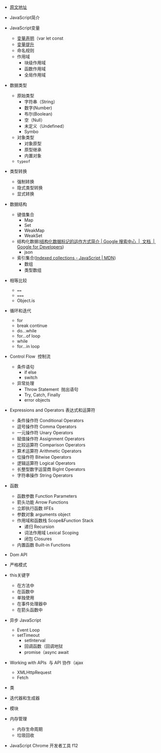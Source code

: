 + [原文地址](https://roadmap.sh/javascript)
+ JavaScript简介
+ JavaScript变量
	+ [变量声明](00-前端/00-核心/JavaScript/核心概念/基础语法/变量声明.md)（var let const
	+ [变量提升](00-前端/00-核心/JavaScript/核心概念/基础语法/变量提升.md)
	+ 命名规则
	+ 作用域
		+ 块级作用域
		+ 函数作用域
		+ 全局作用域
+ 数据类型
	+ 原始类型
		+ 字符串（String）
		+ 数字(Number)
		+ 布尔(Boolean)
		+ 空（Null）
		+ 未定义（Undefined）
		+ Symbo
	 + 对象类型 
		 + 对象原型
		 + 原型继承
		 + 内置对象
	 + `typeof`
+ 类型转换
	+ 强制转换
	+ 隐式类型转换
	+ 显式转换
+ 数据结构
	+ 键值集合
		+ Map
		+ Set
		+ WeakMap
		+ WeakSet
	+ 结构化数据([结构化数据标记的运作方式简介 \| Google 搜索中心  \|  文档  \|  Google for Developers](https://developers.google.com/search/docs/appearance/structured-data/intro-structured-data?hl=zh-cn))
		+ json
	+ 索引集合([Indexed collections - JavaScript \| MDN](https://developer.mozilla.org/en-US/docs/Web/JavaScript/Guide/Indexed_collections))
		+ 数组
		+ 类型数组
+ 相等比较
	+ `==`
	+ `===`
	+ Object.is
+ 循环和迭代
	+  for
	+ break continue
	+ do...while
	+ for...of loop
	+ while
	+ for...in loop
+ Control Flow  控制流
	+ 条件语句
		+ if else
		+ switch
	+ 异常处理
		+ Throw Statement  抛出语句
		+ Try, Catch, Finally
		+ error objects
+ Expressions and Operators  表达式和运算符
	+ 条件操作符 Conditional Operators
	+ 逗号操作符 Comma Operators
	+ 一元操作符 Unary Operators
	+ 赋值操作符 Assignment Operators
	+ 比较运算符 Comparison Operators
	+ 算术运算符 Arithmetic Operators
	+ 位操作符 Bitwise Operators
	+ 逻辑运算符 Logical Operators
	+ 长整型数字运营商 BigInt Operators
	+ 字符串操作 String Operators
+ 函数
	+ 函数参数  Function Parameters
	+ 箭头功能  Arrow Functions
	+ 立即执行函数  IIFEs
	+ 参数对象  arguments object
	+ 作用域和函数栈  Scope&Function Stack
		+ 递归 Recursion
		+ 词法作用域 Lexical Scoping
		+ 闭包 Closures
	+ 内置函数  Built-in Functions
+ Dom API
+ 严格模式
+ this关键字
	+ 在方法中
	+ 在函数中
	+ 单独使用
	+ 在事件处理器中
	+ 在箭头函数中

+ 异步 JavaScript
  + Event Loop
  + setTimeout
	+ setInterval
	+ 回调函数（回调地狱
	+ promise（async await
+ Working with APIs  与 API 协作（ajax
  + XMLHttpRequest
  + Fetch
+ 类
+ 迭代器和生成器
+ 模块
+ 内存管理
  + 内存生命周期
  + 垃圾回收
+ JavaScript Chrome 开发者工具 f12



